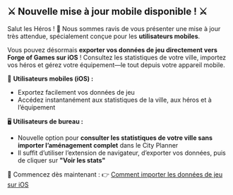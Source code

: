 ## ⚔️ Nouvelle mise à jour mobile disponible ! ⚔️

Salut les Héros ! 🚀 Nous sommes ravis de vous présenter une mise à jour très attendue, spécialement conçue pour les **utilisateurs mobiles**.

Vous pouvez désormais **exporter vos données de jeu directement vers Forge of Games sur iOS** ! Consultez les statistiques de votre ville, importez vos héros et gérez votre équipement—le tout depuis votre appareil mobile.

📱 **Utilisateurs mobiles (iOS) :**
- Exportez facilement vos données de jeu
- Accédez instantanément aux statistiques de la ville, aux héros et à l’équipement

🖥️ **Utilisateurs de bureau :**
- Nouvelle option pour **consulter les statistiques de votre ville sans importer l’aménagement complet** dans le City Planner
- Il suffit d’utiliser l’extension de navigateur, d’exporter vos données, puis de cliquer sur **"Voir les stats"**

🔗 Commencez dès maintenant :
👉 [Comment importer les données de jeu sur iOS](https://forgeofgames.com/help/importing-hoh-data)
